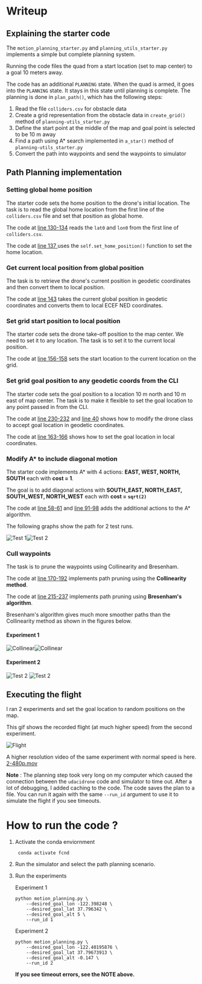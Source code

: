 # Writeup

## Explaining the starter code

The `motion_planning_starter.py` and  `planning_utils_starter.py` implements a simple but complete planning system. 

Running the code files the quad from a start location (set to map center) to a goal 10 meters away.

The code has an additional `PLANNING` state. When the quad is armed, it goes into the `PLANNING` state. It stays in this state until planning is complete. The planning is done in `plan_path()`, which has the following steps:
1. Read the file `colliders.csv` for obstacle data
2. Create a grid representation from the obstacle data in `create_grid()` method of `planning-utils_starter.py`
3. Define the start point at the middle of the map and goal point is selected to be 10 m away
4. Find a path using  A* search implemented in `a_star()` method of `planning-utils_starter.py`
5. Convert the path into waypoints and send the waypoints to simulator

## Path Planning implementation

### Setting global home position

The starter code sets the home position to the drone's initial location. The task is to read the global home location from the first line of the `colliders.csv` file and set that position as global home.

The code at [line 130-134](https://github.com/arrawatia/FCND-Motion-Planning/blob/master/motion_planning.py#L130-L134) reads the `lat0` and `lon0` from the first line of `colliders.csv`.

The code at [line 137 ](https://github.com/arrawatia/FCND-Motion-Planning/blob/master/motion_planning.py#L137) uses the `self.set_home_position()` function to set the home location.

### Get current local position from global position
The task is to retrieve the drone's current position in geodetic coordinates and then convert them to local position.

The code at [line 143](https://github.com/arrawatia/FCND-Motion-Planning/blob/master/motion_planning.py#L143) takes the current global position in geodetic coordinates and converts them to local ECEF NED coordinates.

### Set grid start position to local position
The starter code sets the drone take-off position to the map center. We need to set it to any location. The task is to set it to the current local position.

The code at [line 156-158](https://github.com/arrawatia/FCND-Motion-Planning/blob/master/motion_planning.py#L156-L158) sets the start location to the current location on the grid.

### Set grid goal position to any geodetic coords from the CLI
The starter code sets the goal position to a location 10 m north and 10 m east of map center. The task is to make it flexible to set the goal location to any point passed in from the CLI.

The code at [line 230-232](https://github.com/arrawatia/FCND-Motion-Planning/blob/master/motion_planning.py#L230-L232) and [line 40](https://github.com/arrawatia/FCND-Motion-Planning/blob/master/motion_planning.py#L40) shows how to modify the drone class to accept goal location in geodetic coordinates.

The code at [line 163-166](https://github.com/arrawatia/FCND-Motion-Planning/blob/master/motion_planning.py#L163-L166) shows how to set the goal location in local coordinates.


### Modify A* to include diagonal motion

The starter code implements A* with 4 actions: **EAST, WEST, NORTH, SOUTH** each with **cost = 1**. 

The goal is to add diagonal actions with **SOUTH_EAST, NORTH_EAST, SOUTH_WEST, NORTH_WEST** each with **cost = `sqrt(2)`**

The code at [line 58-61](https://github.com/arrawatia/FCND-Motion-Planning/blob/master/planning_utils.py#L58-L61) and [line 91-98](https://github.com/arrawatia/FCND-Motion-Planning/blob/master/planning_utils.py#L91-L98) adds the additional actions to the A* algorithm.

The following graphs show the path for 2 test runs.

![Test 1]( 1.png "Test 1")![Test 2]( 2.png "Test 1")

### Cull waypoints

The task is to prune the waypoints using Collinearity and Bresenham. 

The code at [line 170-192](https://github.com/arrawatia/FCND-Motion-Planning/blob/master/planning_utils.py#L170-L192) implements path pruning using the **Collinearity method**.

The code at [line 215-237](https://github.com/arrawatia/FCND-Motion-Planning/blob/master/planning_utils.py#L215-L237) implements path pruning using **Bresenham's algorithm**.

Bresenham's algorithm gives much more smoother paths than the Collinearity method as shown in the figures below.

#### Experiment 1
![Collinear]( 1-collinear.png "Test 1")![Collinear]( 1-bresenham.png "Test 1")

#### Experiment 2
![Test 2]( 2-collinear.png "Test 1") ![Test 2]( 2-bresenham.png "Test 1")

## Executing the flight

I ran 2 experiments and set the goal location to random positions on the map. 

This gif shows the recorded flight (at much higher speed) from the second experiment.

![Flight]( 2.gif "Test 2")

A higher resolution video of the same experiment with normal speed is here. [2-480p.mov](2-480p.mov)

**Note** : The planning step took very long on my computer which caused the connection between the `udacidrone` code and simulator to time out. After a lot of debugging, I added caching to the code. The code saves the plan to a file. You can run it again with the same `--run_id` argument to use it to simulate the flight if you see timeouts.


# How to run the code ?

1. Activate the conda enviornment

        conda activate fcnd

2. Run the simulator and select the path planning scenario.

3. Run the experiments

    Experiment 1
    ```
    python motion_planning.py \
        --desired_goal_lon -122.398248 \
        --desired_goal_lat 37.796342 \
        --desired_goal_alt 5 \
        --run_id 1
    ```
    
    Experiment 2
    ```
    python motion_planning.py \
        --desired_goal_lon -122.40195876 \
        --desired_goal_lat 37.79673913 \
        --desired_goal_alt -0.147 \
        --run_id 2
    ```

    **If you see timeout errors, see the NOTE above.**